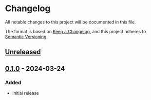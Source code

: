 # Changelog

All notable changes to this project will be documented in this file.

The format is based on [Keep a Changelog](https://keepachangelog.com/en/1.0.0/),
and this project adheres to [Semantic Versioning](https://semver.org/spec/v2.0.0.html).

## [Unreleased]

## [0.1.0] - 2024-03-24

### Added

- Initial release

[Unreleased]: https://github.com/anypackage/dotnet-tool/compare/v0.1.0...HEAD
[0.1.0]: https://github.com/anypackage/dotnet-tool/releases/tag/v0.1.0
